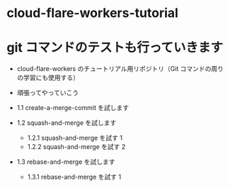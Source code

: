 # cloud-flare-workers-tutorial

# git コマンドのテストも行っていきます

- cloud-flare-workers のチュートリアル用リポジトリ（Git コマンドの周りの学習にも使用する）
- 頑張ってやっていこう

- 1.1 create-a-merge-commit を試します
- 1.2 squash-and-merge を試します
  - 1.2.1 squash-and-merge を試す 1
  - 1.2.2 squash-and-merge を試す 2
- 1.3 rebase-and-merge を試します
  - 1.3.1 rebase-and-merge を試す 1
